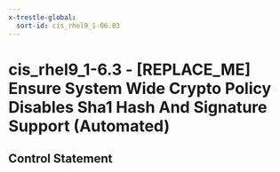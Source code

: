 ```yaml
---
x-trestle-global:
  sort-id: cis_rhel9_1-06.03
---
```


# cis_rhel9_1-6.3 - \[REPLACE_ME\] Ensure System Wide Crypto Policy Disables Sha1 Hash And Signature Support (Automated)

## Control Statement
